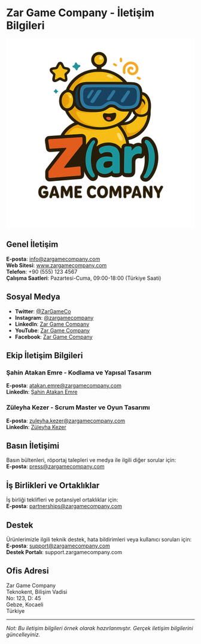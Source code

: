 # Zar Game Company - İletişim Bilgileri

![Zar Game Company Logo](./logo.png)

## Genel İletişim

**E-posta**: info@zargamecompany.com  
**Web Sitesi**: www.zargamecompany.com  
**Telefon**: +90 (555) 123 4567  
**Çalışma Saatleri**: Pazartesi-Cuma, 09:00-18:00 (Türkiye Saati)

## Sosyal Medya

- **Twitter**: [@ZarGameCo](https://twitter.com/ZarGameCo)
- **Instagram**: [@zargamecompany](https://instagram.com/zargamecompany)
- **LinkedIn**: [Zar Game Company](https://linkedin.com/company/zar-game-company)
- **YouTube**: [Zar Game Company](https://youtube.com/c/ZarGameCompany)
- **Facebook**: [Zar Game Company](https://facebook.com/ZarGameCompany)

## Ekip İletişim Bilgileri

### Şahin Atakan Emre - Kodlama ve Yapısal Tasarım
**E-posta**: atakan.emre@zargamecompany.com  
**LinkedIn**: [Şahin Atakan Emre](https://linkedin.com/in/sahinatakanemre)

### Züleyha Kezer - Scrum Master ve Oyun Tasarımı
**E-posta**: zuleyha.kezer@zargamecompany.com  
**LinkedIn**: [Züleyha Kezer](https://linkedin.com/in/zuleyha-kezer)

## Basın İletişimi

Basın bültenleri, röportaj talepleri ve medya ile ilgili diğer sorular için:  
**E-posta**: press@zargamecompany.com

## İş Birlikleri ve Ortaklıklar

İş birliği teklifleri ve potansiyel ortaklıklar için:  
**E-posta**: partnerships@zargamecompany.com

## Destek

Ürünlerimizle ilgili teknik destek, hata bildirimleri veya kullanıcı soruları için:  
**E-posta**: support@zargamecompany.com  
**Destek Portalı**: support.zargamecompany.com

## Ofis Adresi

Zar Game Company  
Teknokent, Bilişim Vadisi  
No: 123, D: 45  
Gebze, Kocaeli  
Türkiye

---

*Not: Bu iletişim bilgileri örnek olarak hazırlanmıştır. Gerçek iletişim bilgilerini güncelleyiniz.* 